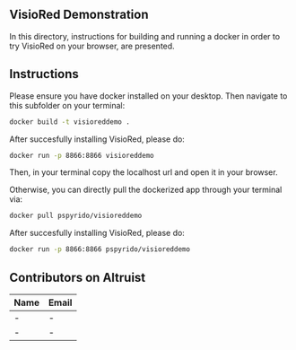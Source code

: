 ## VisioRed Demonstration

In this directory, instructions for building and running a docker in order to try VisioRed on your browser, are presented.

## Instructions
Please ensure you have docker installed on your desktop. Then navigate to this subfolder on your terminal:
```bash
docker build -t visioreddemo .
```
After succesfully installing VisioRed, please do:
```bash
docker run -p 8866:8866 visioreddemo
```

Then, in your terminal copy the localhost url and open it in your browser.

Otherwise, you can directly pull the dockerized app through your terminal via:

```bash
docker pull pspyrido/visioreddemo
```
After succesfully installing VisioRed, please do:
```bash
docker run -p 8866:8866 pspyrido/visioreddemo
```


## Contributors on Altruist
Name | Email
--- | ---
- | -
- | -
